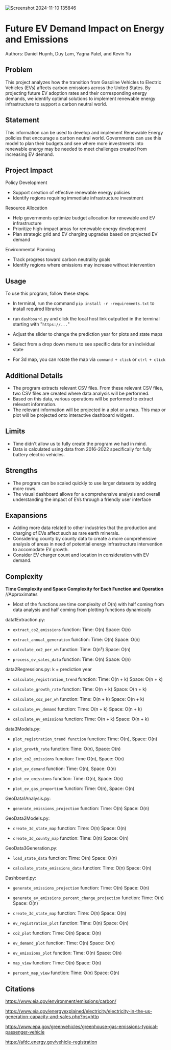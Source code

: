 

![Screenshot 2024-11-10 135846](https://github.com/user-attachments/assets/66baea72-f700-442b-b0fa-742600d95c47)

# Future EV Demand Impact on Energy and Emissions
Authors: Daniel Huynh, Duy Lam, Yagna Patel, and Kevin Yu

## Problem
This project analyzes how the transition from Gasoline Vehicles to Electric Vehicles (EVs) affects carbon emissions across the United States. By projecting future EV adoption rates and their corresponding energy demands, we identify optimal solutions to implement renewable energy infrastructure to support a carbon neutral world.

## Statement
This information can be used to develop and implement Renewable Energy policies that encourage a carbon neutral world. Governments can use this model to plan their budgets and see where more investments into renewable energy may be needed to meet challenges created from increasing EV demand.

## Project Impact

Policy Development
- Support creation of effective renewable energy policies
- Identify regions requiring immediate infrastructure investment

Resource Allocation
- Help governments optimize budget allocation for renewable and EV infrastructure
- Prioritize high-impact areas for renewable energy development
- Plan strategic grid and EV charging upgrades based on projected EV demand

Environmental Planning
- Track progress toward carbon neutrality goals
- Identify regions where emissions may increase without intervention

## Usage
To use this program, follow these steps:

- In terminal, run the command `pip install -r -requirements.txt` to install required libraries
  
- run `dashboard.py` and click the local host link outputted in the terminal starting with "`https://...`"
  
- Adjust the slider to change the prediction year for plots and state maps
  
- Select from a drop down menu to see specific data for an individual state
  
- For 3d map, you can rotate the map via `command + click` or `ctrl + click`

## Additional Details
- The program extracts relevant CSV files. From these relevant CSV files, two CSV files are created where data analysis will be performed.
- Based on this data, various operations will be performed to extract relevant information.
- The relevant information will be projected in a plot or a map. This map or plot will be projected onto interactive dashboard widgets.

## Limits
- Time didn't allow us to fully create the program we had in mind.
- Data is calculated using data from 2016-2022 specifically for fully battery electric vehicles.

## Strengths
- The program can be scaled quickly to use larger datasets by adding more rows.
- The visual dashboard allows for a comprehensive analysis and overall understanding the impact of EVs through a friendly user interface

## Exapansions
- Adding more data related to other industries that the production and charging of EVs affect such as rare earth minerals.
- Considering county by county data to create a more comprehensive analysis of areas in need of potential energy infrastructure intervention to accomodate EV growth.
- Consider EV charger count and location in consideration with EV demand.


## Complexity
**Time Complexity and Space Complexity for Each Function and Operation** //Approximates

- Most of the functions are time complexity of O(n) with half coming from data analysis and half coming from plotting functions dynamically

data1Extraction.py:

- `extract_co2_emissions` function: Time: O(n) Space: O(n)

- `extract_annual_generation` function: Time: O(n) Space: O(n)

- `calculate_co2_per_wh` function: Time: O(n²) Space: O(n)

- `process_ev_sales_data` function: Time: O(n) Space: O(n)

data2Regressions.py:
k = prediction year
- `calculate_registration_trend` function: Time: O(n + k) Space: O(n + k)

- `calculate_growth_rate` function: Time: O(n + k) Space: O(n + k)

- `calculate_co2_per_wh` function: Time: O(n + k) Space: O(n + k)

- `calculate_ev_demand` function: Time: O(n + k) Space: O(n + k)

- `calculate_ev_emissions` function: Time: O(n + k) Space: O(n + k)

data3Models.py:

- `plot_registration_trend function` function: Time: O(n), Space: O(n)
  
- `plot_growth_rate` function: Time: O(n), Space: O(n)
  
- `plot_co2_emissions` function: Time O(n), Space: O(n)
  
- `plot_ev_demand` function: Time: O(n), Space: O(n)
  
- `plot_ev_emissions` function: Time: O(n), Space: O(n)
  
- `plot_ev_gas_proportion` function: Time: O(n), Space: O(n)

GeoData1Analysis.py:

- `generate_emissions_projection` function: Time: O(n) Space: O(n)

GeoData2Models.py:

- `create_3d_state_map` function: Time: O(n) Space: O(n)

- `create_3d_county_map` function: Time: O(n) Space: O(n)

GeoData3Generation.py:

- `load_state_data` function: Time: O(n) Space: O(n)

- `calculate_state_emissions_data` function: Time: O(n) Space: O(n)

Dashboard.py:

- `generate_emissions_projection` function: Time: O(n) Space: O(n)

- `generate_ev_emissions_percent_change_projection` function: Time: O(n) Space: O(n)

- `create_3d_state_map` function: Time: O(n) Space: O(n)

- `ev_registration_plot` function: Time: O(n) Space: O(n)

- `co2_plot` function: Time: O(n) Space: O(n)

- `ev_demand_plot` function: Time: O(n) Space: O(n)

- `ev_emissions_plot` function: Time: O(n) Space: O(n)

- `map_view` function: Time: O(n) Space: O(n)

- `percent_map_view` function: Time: O(n) Space: O(n)




## Citations

https://www.eia.gov/environment/emissions/carbon/

https://www.eia.gov/energyexplained/electricity/electricity-in-the-us-generation-capacity-and-sales.php?os=http

https://www.epa.gov/greenvehicles/greenhouse-gas-emissions-typical-passenger-vehicle

https://afdc.energy.gov/vehicle-registration


